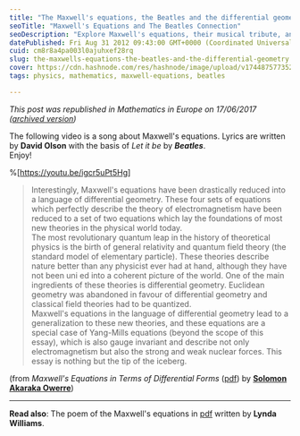 ```yaml
---
title: "The Maxwell's equations, the Beatles and the differential geometry"
seoTitle: "Maxwell's Equations and The Beatles Connection"
seoDescription: "Explore Maxwell's equations, their musical tribute, and their impact on modern physics through differential geometry"
datePublished: Fri Aug 31 2012 09:43:00 GMT+0000 (Coordinated Universal Time)
cuid: cm8r8a4pa003l0ajuhxef28rq
slug: the-maxwells-equations-the-beatles-and-the-differential-geometry
cover: https://cdn.hashnode.com/res/hashnode/image/upload/v1744875773524/2990b34b-a2a9-4014-8f41-bbb5f0aad441.jpeg
tags: physics, mathematics, maxwell-equations, beatles

---
```


*This post was republished in Mathematics in Europe on 17/06/2017 ([archived version](https://web.archive.org/web/20220524010708/http://mathematics-in-europe.eu/?p=1120))*

The following video is a song about Maxwell's equations. Lyrics are written by **David Olson** with the basis of *Let it be* by ***Beatles***.  
Enjoy!

%[https://youtu.be/igcr5uPt5Hg] 

> Interestingly, Maxwell's equations have been drastically reduced into a language of differential geometry. These four sets of equations which perfectly describe the theory of electromagnetism have been reduced to a set of two equations which lay the foundations of most new theories in the physical world today.  
> The most revolutionary quantum leap in the history of theoretical physics is the birth of general relativity and quantum field theory (the standard model of elementary particle). These theories describe nature better than any physicist ever had at hand, although they have not been uni ed into a coherent picture of the world. One of the main ingredients of these theories is differential geometry. Euclidean geometry was abandoned in favour of differential geometry and classical field theories had to be quantized.  
> Maxwell's equations in the language of differential geometry lead to a generalization to these new theories, and these equations are a special case of Yang-Mills equations (beyond the scope of this essay), which is also gauge invariant and describe not only electromagnetism but also the strong and weak nuclear forces. This essay is nothing but the tip of the iceberg.

(from *Maxwell's Equations in Terms of Differential Forms* ([pdf](http://users.aims.ac.za/~solomon/akason.pdf)) by [**Solomon Akaraka Owerre**](http://users.aims.ac.za/~solomon/))

---

**Read also**: The poem of the Maxwell's equations in [pdf](http://www.scientainment.com/max.pdf) written by **Lynda Williams**.